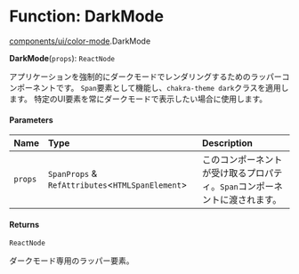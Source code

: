 # Function: DarkMode

[components/ui/color-mode](../modules/components_ui_color_mode.md).DarkMode

**DarkMode**(`props`): `ReactNode`

アプリケーションを強制的にダークモードでレンダリングするためのラッパーコンポーネントです。
`Span`要素として機能し、`chakra-theme dark`クラスを適用します。
特定のUI要素を常にダークモードで表示したい場合に使用します。

#### Parameters

| Name | Type | Description |
| :------ | :------ | :------ |
| `props` | `SpanProps` & `RefAttributes`\<`HTMLSpanElement`\> | このコンポーネントが受け取るプロパティ。`Span`コンポーネントに渡されます。 |

#### Returns

`ReactNode`

ダークモード専用のラッパー要素。

